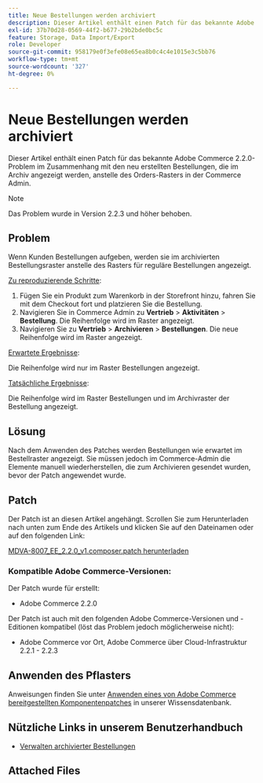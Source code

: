 ```yaml
---
title: Neue Bestellungen werden archiviert
description: Dieser Artikel enthält einen Patch für das bekannte Adobe Commerce 2.2.0-Problem im Zusammenhang mit den neu erstellten Bestellungen, die im Archiv angezeigt werden, anstelle des Orders-Rasters in der Commerce Admin.
exl-id: 37b70d28-0569-44f2-b677-29b2bde0bc5c
feature: Storage, Data Import/Export
role: Developer
source-git-commit: 958179e0f3efe08e65ea8b0c4c4e1015e3c5bb76
workflow-type: tm+mt
source-wordcount: '327'
ht-degree: 0%

---
```


# Neue Bestellungen werden archiviert

Dieser Artikel enthält einen Patch für das bekannte Adobe Commerce 2.2.0-Problem im Zusammenhang mit den neu erstellten Bestellungen, die im Archiv angezeigt werden, anstelle des Orders-Rasters in der Commerce Admin.

>[!NOTE]
>
>Das Problem wurde in Version 2.2.3 und höher behoben.

## Problem

Wenn Kunden Bestellungen aufgeben, werden sie im archivierten Bestellungsraster anstelle des Rasters für reguläre Bestellungen angezeigt.

<u>Zu reproduzierende Schritte</u>:

1. Fügen Sie ein Produkt zum Warenkorb in der Storefront hinzu, fahren Sie mit dem Checkout fort und platzieren Sie die Bestellung.
1. Navigieren Sie in Commerce Admin zu **Vertrieb** > **Aktivitäten** > **Bestellung**. Die Reihenfolge wird im Raster angezeigt.
1. Navigieren Sie zu **Vertrieb** > **Archivieren** > **Bestellungen**. Die neue Reihenfolge wird im Raster angezeigt.

<u>Erwartete Ergebnisse</u>:

Die Reihenfolge wird nur im Raster Bestellungen angezeigt.

<u>Tatsächliche Ergebnisse</u>:

Die Reihenfolge wird im Raster Bestellungen und im Archivraster der Bestellung angezeigt.

## Lösung

Nach dem Anwenden des Patches werden Bestellungen wie erwartet im Bestellraster angezeigt. Sie müssen jedoch im Commerce-Admin die Elemente manuell wiederherstellen, die zum Archivieren gesendet wurden, bevor der Patch angewendet wurde.

## Patch

Der Patch ist an diesen Artikel angehängt. Scrollen Sie zum Herunterladen nach unten zum Ende des Artikels und klicken Sie auf den Dateinamen oder auf den folgenden Link:

[MDVA-8007\_EE\_2.2.0\_v1.composer.patch herunterladen](assets/MDVA-8007_EE_2.2.0_v1.composer.patch.zip)

### Kompatible Adobe Commerce-Versionen:

Der Patch wurde für erstellt:

* Adobe Commerce 2.2.0

Der Patch ist auch mit den folgenden Adobe Commerce-Versionen und -Editionen kompatibel (löst das Problem jedoch möglicherweise nicht):

* Adobe Commerce vor Ort, Adobe Commerce über Cloud-Infrastruktur 2.2.1 - 2.2.3

## Anwenden des Pflasters

Anweisungen finden Sie unter [Anwenden eines von Adobe Commerce bereitgestellten Komponentenpatches](/help/how-to/general/how-to-apply-a-composer-patch-provided-by-magento.md) in unserer Wissensdatenbank.

## Nützliche Links in unserem Benutzerhandbuch

* [Verwalten archivierter Bestellungen](https://docs.magento.com/user-guide/sales/order-archive.html)

## Attached Files
